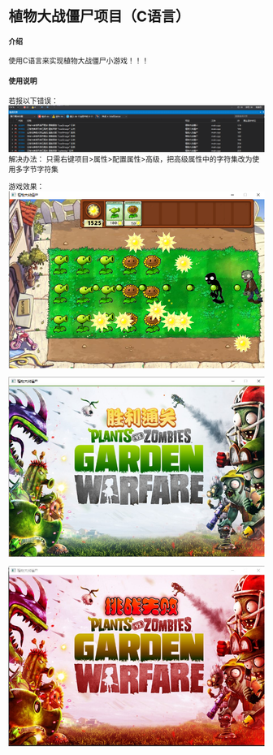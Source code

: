 # 植物大战僵尸项目（C语言）

#### 介绍
使用C语言来实现植物大战僵尸小游戏！！！



#### 使用说明
若报以下错误：
![输入图片说明](error.png)
解决办法： 只需右键项目>属性>配置属性>高级，把高级属性中的字符集改为使用多字节字符集

游戏效果：
![输入图片说明](game-process.png)

![输入图片说明](game-win.jpg)

![输入图片说明](game-lose.jpg)